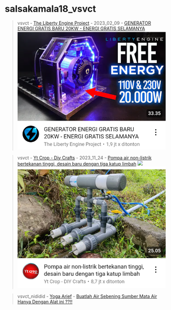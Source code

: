 # salsakamala18_vsvct
> vsvct - [The Liberty Engine Project](https://m.youtube.com/@thelibertyengineproject7966) - 2023_02_09 - [GENERATOR ENERGI GRATIS BARU 20KW - ENERGI GRATIS SELAMANYA](https://youtu.be/SNJ_PIBWDxY) <img src="media/SNJ_PIBWDxY/Screenshot_2024-11-12-17-50-14-35.png">


> vsvct - [Yt Crop - Diy Crafts](https://m.youtube.com/@Ytcrop) - 2023_11_24 - [Pompa air non-listrik bertekanan tinggi, desain baru dengan tiga katup limbah](https://youtu.be/DFGvAYUc7gM) <img src="https://i.ytimg.com/vi/DFGvAYUc7gM/hq720.jpg?sqp=-oaymwEcCK4FEIIDSEfyq4qpAw4IARUAAIhCGAFwAcABBg==&rs=AOn4CLCh6Sf6AtKZusrlP368yOxhdlHuFQ"> <img src="media/DFGvAYUc7gM/Screenshot_2024-11-12-16-53-19-18.png">


> vsvct_nididid - [Yoga Arief](https://m.youtube.com/@yogaarief2613) - [Buatlah Air Sebening Sumber Mata Air Hanya Dengan Alat ini ??!!](https://youtu.be/n-qeYmiz-jk)
